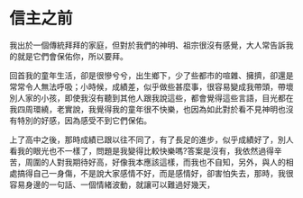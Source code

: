 # 信主之前

我出於一個傳統拜拜的家庭，但對於我們的神明、祖宗很沒有感覺，大人常告訴我的就是它們會保佑你，所以要拜。

回首我的童年生活，卻是很慘兮兮，出生鄉下，少了些都市的喧雜、擁擠，卻還是常常令人無法呼吸；小時候，成績差，似乎做些甚麼事，很容易變成我帶頭，帶壞別人家的小孩，即使我沒有聽到其他人跟我說這些，都會覺得這些言語，目光都在我四周環繞，老實說，我覺得我的童年很不快樂，也因為如此對於看不見神明也沒有特別的好感，因為感受不到它們保佑。

上了高中之後，那時成績已跟以往不同了，有了長足的進步，似乎成績好了，別人看我的眼光也不一樣了，問題是我變得比較快樂嗎?答案是沒有，我依然過得辛苦，周圍的人對我期待好高，好像我本應該這樣，而我也不自知，另外，與人的相處搞得自己一身傷，不是說大家感情不好，而是感情好，卻害怕失去，那時，我很容易身邊的一句話、一個情緒波動，就讓可以難過好幾天，
